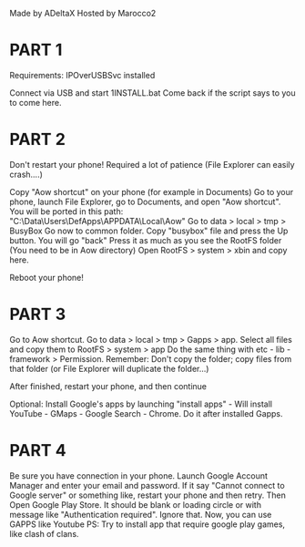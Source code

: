 Made by ADeltaX
Hosted by Marocco2

# PART 1

Requirements:
IPOverUSBSvc installed

Connect via USB and start 1INSTALL.bat
Come back if the script says to you to come here.

# PART 2

Don't restart your phone!
Required a lot of patience (File Explorer can easily crash....)

Copy "Aow shortcut" on your phone (for example in Documents)
Go to your phone, launch File Explorer, go to Documents, and open "Aow shortcut".
You will be ported in this path: "C:\Data\Users\DefApps\APPDATA\Local\Aow"
Go to data > local > tmp > BusyBox
Go now to common folder.
Copy "busybox" file and press the Up button. You will go "back"
Press it as much as you see the RootFS folder (You need to be in Aow directory)
Open RootFS > system > xbin and copy here.

Reboot your phone!

# PART 3

Go to Aow shortcut.
Go to data > local > tmp > Gapps > app.
Select all files and copy them to RootFS > system > app
Do the same thing with etc - lib - framework > Permission.
Remember: Don't copy the folder; copy files from that folder (or File Explorer will duplicate the folder...)

After finished, restart your phone, and then continue

Optional: Install Google's apps by launching "install apps" - Will install YouTube - GMaps - Google Search - Chrome. Do it after installed Gapps.

# PART 4

Be sure you have connection in your phone.
Launch Google Account Manager and enter your email and password.
If it say "Cannot connect to Google server" or something like, restart your phone and then retry.
Then Open Google Play Store. It should be blank or loading circle or with message like "Authentication required". Ignore that.
Now, you can use GAPPS like Youtube
PS: Try to install app that require google play games, like clash of clans.
